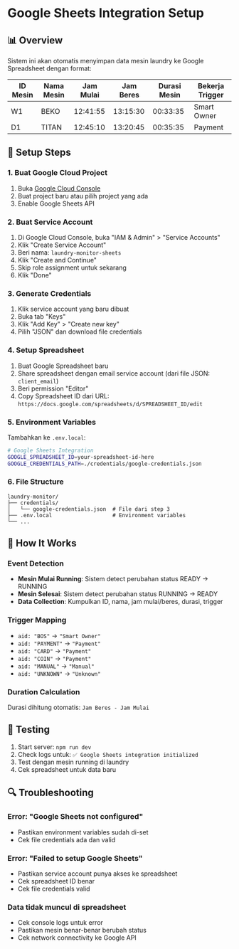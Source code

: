 # Google Sheets Integration Setup

## 📊 Overview

Sistem ini akan otomatis menyimpan data mesin laundry ke Google Spreadsheet dengan format:

| ID Mesin | Nama Mesin | Jam Mulai | Jam Beres | Durasi Mesin | Bekerja Trigger |
| -------- | ---------- | --------- | --------- | ------------ | --------------- |
| W1       | BEKO       | 12:41:55  | 13:15:30  | 00:33:35     | Smart Owner     |
| D1       | TITAN      | 12:45:10  | 13:20:45  | 00:35:35     | Payment         |

## 🔧 Setup Steps

### 1. Buat Google Cloud Project

1. Buka [Google Cloud Console](https://console.cloud.google.com/)
2. Buat project baru atau pilih project yang ada
3. Enable Google Sheets API

### 2. Buat Service Account

1. Di Google Cloud Console, buka "IAM & Admin" > "Service Accounts"
2. Klik "Create Service Account"
3. Beri nama: `laundry-monitor-sheets`
4. Klik "Create and Continue"
5. Skip role assignment untuk sekarang
6. Klik "Done"

### 3. Generate Credentials

1. Klik service account yang baru dibuat
2. Buka tab "Keys"
3. Klik "Add Key" > "Create new key"
4. Pilih "JSON" dan download file credentials

### 4. Setup Spreadsheet

1. Buat Google Spreadsheet baru
2. Share spreadsheet dengan email service account (dari file JSON: `client_email`)
3. Beri permission "Editor"
4. Copy Spreadsheet ID dari URL: `https://docs.google.com/spreadsheets/d/SPREADSHEET_ID/edit`

### 5. Environment Variables

Tambahkan ke `.env.local`:

```bash
# Google Sheets Integration
GOOGLE_SPREADSHEET_ID=your-spreadsheet-id-here
GOOGLE_CREDENTIALS_PATH=./credentials/google-credentials.json
```

### 6. File Structure

```
laundry-monitor/
├── credentials/
│   └── google-credentials.json  # File dari step 3
├── .env.local                   # Environment variables
└── ...
```

## 🎯 How It Works

### Event Detection

- **Mesin Mulai Running**: Sistem detect perubahan status READY → RUNNING
- **Mesin Selesai**: Sistem detect perubahan status RUNNING → READY
- **Data Collection**: Kumpulkan ID, nama, jam mulai/beres, durasi, trigger

### Trigger Mapping

- `aid: "BOS"` → `"Smart Owner"`
- `aid: "PAYMENT"` → `"Payment"`
- `aid: "CARD"` → `"Payment"`
- `aid: "COIN"` → `"Payment"`
- `aid: "MANUAL"` → `"Manual"`
- `aid: "UNKNOWN"` → `"Unknown"`

### Duration Calculation

Durasi dihitung otomatis: `Jam Beres - Jam Mulai`

## 🚀 Testing

1. Start server: `npm run dev`
2. Check logs untuk: `✅ Google Sheets integration initialized`
3. Test dengan mesin running di laundry
4. Cek spreadsheet untuk data baru

## 🔍 Troubleshooting

### Error: "Google Sheets not configured"

- Pastikan environment variables sudah di-set
- Cek file credentials ada dan valid

### Error: "Failed to setup Google Sheets"

- Pastikan service account punya akses ke spreadsheet
- Cek spreadsheet ID benar
- Cek file credentials valid

### Data tidak muncul di spreadsheet

- Cek console logs untuk error
- Pastikan mesin benar-benar berubah status
- Cek network connectivity ke Google API
